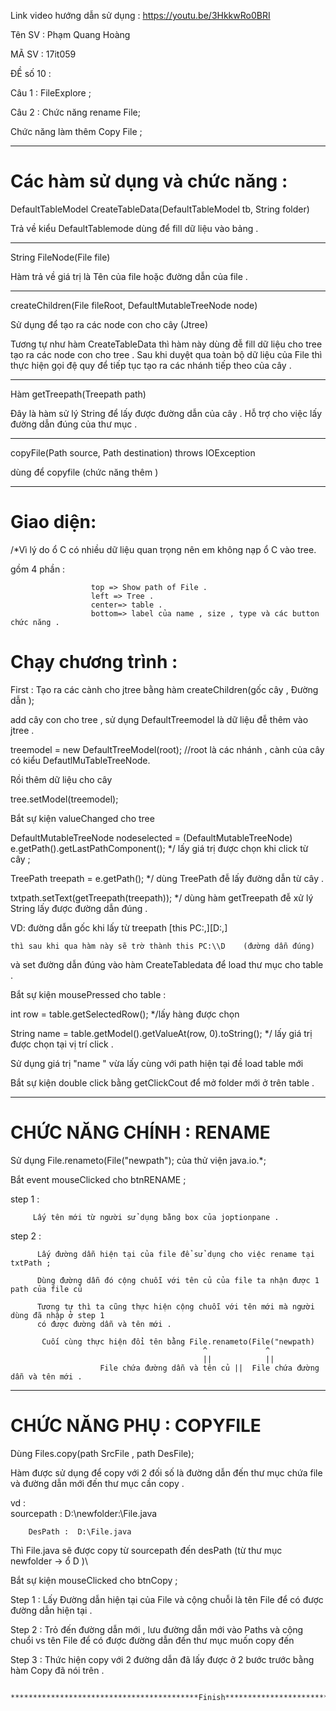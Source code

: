  Link video hướng dẫn sử dụng :
    https://youtu.be/3HkkwRo0BRI

Tên SV : Phạm Quang Hoàng 

MÃ SV : 17it059 

ĐỀ số 10 :   

Câu 1 : FileExplore ;

Câu 2 : Chức năng rename File; 

Chức năng làm thêm  Copy File ;

******************************************************************************


  #  Các hàm sử dụng và chức năng :

DefaultTableModel CreateTableData(DefaultTableModel tb, String folder)
 
  Trả về kiểu DefaultTablemode dùng để fill dữ liệu vào bảng .

******************************************************************************

String FileNode(File file) 

Hàm trả về giá trị là Tên của file hoặc đường dẫn của file  . 
******************************************************************************
createChildren(File fileRoot, DefaultMutableTreeNode node)
 
Sử dụng để tạo ra các node con cho cây (Jtree) 

Tương tự như hàm CreateTableData thì hàm này dùng đễ fill dữ liệu cho tree
 tạo ra các node con cho tree . 
Sau khi duyệt qua toàn bộ dữ liệu của File thì thực hiện gọi đệ quy để tiếp tục 
tạo ra các nhánh tiếp theo của cây . 
********************************************************************************
Hàm getTreepath(Treepath path) 

Đây là hàm sử lý String để lấy được đường dẫn của cây . 
Hỗ trợ cho việc lấy đường dẫn đúng của thư mục .
******************************************************************************
copyFile(Path source, Path destination) throws IOException

dùng để copyfile (chức năng thêm )
******************************************************************************
# Giao diện: 
/*Vì lý do ổ C có nhiều dữ liệu quan trọng nên em không nạp ổ C vào tree. 
 
gồm 4 phần :

                      top => Show path of File . 
                      left => Tree .                       
                      center=> table .
                      bottom=> label của name , size , type và các button chức năng .

# Chạy chương trình  :

First :  Tạo ra các cành cho jtree bằng hàm createChildren(gốc cây , Đường dẫn ); 

 add cây con cho tree , sử dụng DefaultTreemodel là dữ liệu đễ thêm vào jtree . 
 
treemodel = new DefaultTreeModel(root);
//root là các nhánh , cành của cây có kiểu DefautlMuTableTreeNode.

Rồi thêm dữ liệu cho cây 

tree.setModel(treemodel);
 
Bắt sự kiện valueChanged cho tree 

DefaultMutableTreeNode nodeselected = (DefaultMutableTreeNode) e.getPath().getLastPathComponent();
*/ lấy giá trị được chọn khi click từ cây  ;

TreePath treepath = e.getPath();
*/ dùng TreePath đễ lấy đường dẫn từ cây . 

txtpath.setText(getTreepath(treepath));
*/ dùng hàm getTreepath đễ xử lý String lấy được đường dẫn đúng . 

VD: đường dẫn gốc khi lấy  từ treepath [this PC:,][D:\,]

    thì sau khi qua hàm này sẽ trờ thành this PC:\\D    (đường dẫn đúng)

và set đường dẫn đúng vào hàm CreateTabledata để load thư mục cho table . 


Bắt sự kiện mousePressed cho table : 

int row = table.getSelectedRow();
*/lấy hàng được chọn

String name = table.getModel().getValueAt(row, 0).toString();
 */ lấy giá trị được chọn tại vị trí click .
 
Sử dụng giá trị "name " vừa lấy cùng với path hiện tại đề load table mới

Bắt sự kiện double click bằng getClickCout để mở folder mới ở trên table .

******************************************************************************

# CHỨC NĂNG CHÍNH : RENAME 

 Sử dụng File.renameto(File("newpath"); của thử viện java.io.*;
  
   Bắt event mouseClicked cho btnRENAME ; 
   
step 1 : 

         Lấy tên mới từ người sử dụng bằng box của joptionpane .
         
step 2 : 

          Lấy đường dẫn hiện tại của file để sử dụng cho việc rename tại txtPath ; 
          
          Dùng đường dẫn đó cộng chuỗi với tên củ của file ta nhận được 1 path của file củ

          Tương tự thì ta cũng thực hiện cộng chuỗi với tên mới mà người dùng đã nhập ở step 1 
          có được đường dẫn và tên mới .
          
           Cuối cùng thực hiện đổi tên bằng File.renameto(File("newpath)
                                               ^             ^          
                                               ||            ||
                        File chứa đường dẫn và tên củ ||  File chứa đường dẫn và tên mới .

******************************************************************************

# CHỨC NĂNG PHỤ : COPYFILE 

Dùng Files.copy(path SrcFile , path DesFile);

Hàm được sử dụng để copy với 2 đối số là đường dẫn đến thư mục chứa file và đường dẫn mới đến
thư mục cần copy .

vd :  
sourcepath : D:\newfolder:\File.java

        DesPath :  D:\File.java 
Thì File.java sẽ được copy từ sourcepath đến desPath (từ thư mục newfolder -> ổ D )\

Bắt sự kiện mouseClicked  cho btnCopy ;

Step 1 : Lấy Đường dẫn hiện tại của File và cộng chuỗi là tên File để có được đường dẫn hiện tại . 

Step 2 : Trỏ đến đường dẫn mới , lưu đường dẫn mới vào Paths và cộng chuổi vs tên File để có được 
        đường dẫn đến thư mục muốn copy đến

Step 3  : Thức hiện copy với 2 đường dẫn đã lấy được ở 2 bước trước bằng hàm Copy đã nói trên . 




             ******************************************Finish********************************

 
           
 

